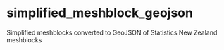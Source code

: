 simplified_meshblock_geojson
============================

Simplified meshblocks converted to GeoJSON of Statistics New Zealand meshblocks
